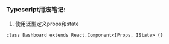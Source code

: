 ### Typescript用法笔记:


1. 使用泛型定义props和state

```
class Dashboard extends React.Component<IProps, IState> {}
```